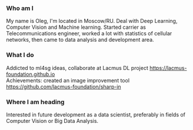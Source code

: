 ### Who am I
My name is Oleg, I'm located in Moscow/RU. Deal with Deep Learning, Computer Vision and Machine learning. Started carrier as Telecommunications engineer, worked a lot with statistics of cellular networks, then came to data analysis and development area. 

### What I do
Addicted to ml4sg ideas, collaborate at Lacmus DL project https://lacmus-foundation.github.io <br>
Achievements: created an image improvement tool https://github.com/lacmus-foundation/sharp-in

### Where I am heading
Interested in future development as a data scientist, preferably in fields of Computer Vision or Big Data Analysis.
